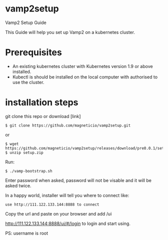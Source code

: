 # vamp2setup
Vamp2 Setup Guide

This Guide will help you set up Vamp2 on a kubernetes cluster.

# Prerequisites 
* An existing kubernetes cluster with Kubernetes version 1.9 or above installed.
* Kubectl is should be installed on the local computer with authorised to use the cluster.

# installation steps

git clone this repo or download [link]

```console
$ git clone https://github.com/magneticio/vamp2setup.git
```
or
```console
$ wget https://github.com/magneticio/vamp2setup/releases/download/pre0.0.1/setup.zip
$ unzip setup.zip
```

Run:
```console
$ ./vamp-bootstrap.sh
```

Enter password when asked, password will not be visable and it will be asked twice.

In a happy world, installer will tell you where to connect like:

```console
use http://111.122.133.144:8888 to connect
```

Copy the url and paste on your browser and add /ui

http://111.122.133.144:8888/ui/#/login to login and start using.

PS: username is root

